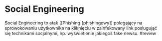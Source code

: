 # Social Engineering
Social Engineering to atak [[Phishing|[phishingowy]] polegający na sprowokowaniu użytkownika na kliknięciu w zainfekowany link posługująć się technikami socjalnymi, np. wyświetlenie jakiegoś fake newsu. #review